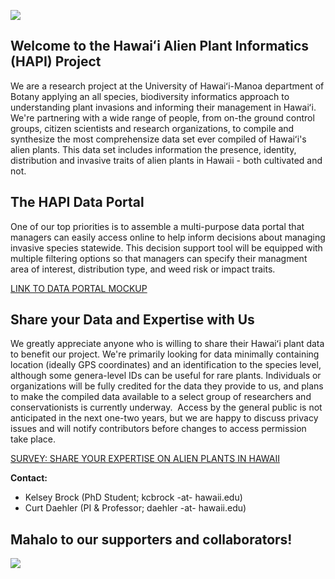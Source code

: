 ![](https://github.com/kcbrock/The-HAPI-Project/blob/master/rsz_hapi_project_logo.png?raw=true)

## __Welcome to the Hawaiʻi Alien Plant Informatics (HAPI) Project__

We are a research project at the University of Hawaiʻi-Manoa department of Botany applying an all species, biodiversity informatics approach to understanding plant invasions and informing their management in Hawaiʻi. We're partnering with a wide range of people, from on-the ground control groups, citizen scientists and research organizations, to compile and synthesize the most comprehensize data set ever compiled of Hawaiʻi's alien plants. This data set includes information the presence, identity, distribution and invasive traits of alien plants in Hawaii - both cultivated and not. 

## The HAPI Data Portal

One of our top priorities is to assemble a multi-purpose data portal that managers can easily access online to help inform decisions about managing invasive species statewide. This decision support tool will be equipped with multiple filtering options so that managers can specify their managment area of interest, distribution type, and weed risk or impact traits.

[LINK TO DATA PORTAL MOCKUP](https://github.com/kcbrock/The-HAPI-Project/blob/master/HAPI-portal-mockup.png)

## Share your Data and Expertise with Us
We greatly appreciate anyone who is willing to share their Hawaiʻi plant data to benefit our project.  We're primarily looking for data minimally containing location (ideally GPS coordinates) and an identification to the species level, although some genera-level IDs can be useful for rare plants. Individuals or organizations will be fully credited for the data they provide to us, and plans to make the compiled data available to a select group of researchers and conservationists is currently underway.  Access by the general public is not anticipated in the next one-two years, but we are happy to discuss privacy issues and will notify contributors before changes to access permission take place.

[SURVEY: SHARE YOUR EXPERTISE ON ALIEN PLANTS IN HAWAII](https://www.surveygizmo.com/s3/4291223/Hawaii-Alien-Plant-Informatics-HAPI-Project-Alien-Plant-Data-Survey)


__Contact:__
* Kelsey Brock (PhD Student; kcbrock -at- hawaii.edu)
* Curt Daehler (PI & Professor; daehler -at- hawaii.edu)


## Mahalo to our supporters and collaborators!
![](https://github.com/kcbrock/The-HAPI-Project/blob/master/Mahalo%20slide.jpg?raw=true)


